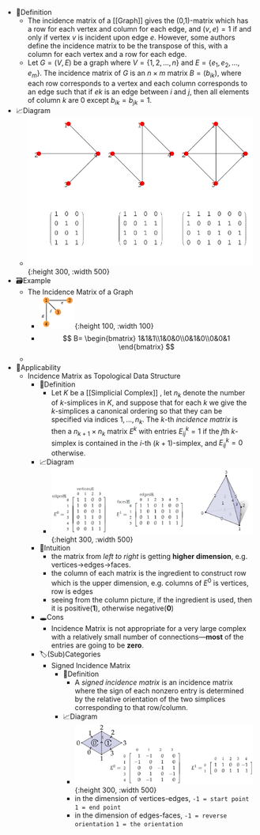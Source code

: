 - 📝Definition
	- The incidence matrix of a [[Graph]] gives the (0,1)-matrix which has a row for each vertex and column for each edge, and $(v,e)=1$ if and only if vertex $v$ is incident upon edge $e$. However, some authors define the incidence matrix to be the transpose of this, with a column for each vertex and a row for each edge.
	- Let $G = (V, E)$ be a graph where $V = \{1, 2, . . . , n\}$ and $E = \{e_1, e_2, . . . , e_m\}$. The incidence matrix of $G$ is an $n\times m$ matrix $B = (b_{ik} )$, where each row corresponds to a vertex and each column corresponds to an edge such that if $ek$ is an edge between $i$ and $j$, then all elements of column $k$ are $0$ except $b_{ik} = b_{jk} = 1$.
- 📈Diagram
	- ![name](../assets/IncidenceMatrix_999.svg){:height 300, :width 500}
- 🗃Example
	- The Incidence Matrix of a Graph
		- ![name](../assets/incidence_matrix_example.png){:height 100, :width 100}
		- $$
		  B=
		  \begin{bmatrix}
		  1&1&1\\1&0&0\\0&1&0\\0&0&1
		  \end{bmatrix}
		  $$
	-
- 🤳Applicability
	- Incidence Matrix as Topological Data Structure
		- 📝Definition
			- Let $K$ be a [[Simplicial Complex]] , let $n_k$ denote the number of $k$-simplices in $K$, and suppose that for each $k$ we give the $k$-simplices a canonical ordering so that they can be specified via indices $1,...,n_k$. The $k$-th *incidence matrix* is then a $n_{k+1}\times n_k$ matrix $E^k$ with entries $E^{k}_{ij}=1$ if the $j$th $k$-simplex is contained in the $i$-th $(k+1)$-simplex, and $E^k_{ij}=0$ otherwise.
		- 📈Diagram
			- ![name](../assets/incidence_matrix_simplicial_complex.png){:height 300, :width 500}
		- 🧠Intuition
			- the matrix from *left to right* is getting **higher dimension**, e.g. vertices->edges->faces.
			- the column of each matrix is the ingredient to construct row which is the upper dimension, e.g. columns of $E^0$ is vertices, row is edges
			- seeing from the column picture, if the ingredient is used, then it is positive(**1**), otherwise negative(**0**)
		- 🕳Cons
			- Incidence Matrix is not appropriate for a very large complex with a relatively small number of connections—**most** of the entries are going to be **zero**.
		- 🏷(Sub)Categories
			- Signed Incidence Matrix
				- 📝Definition
					- A *signed incidence matrix* is an incidence matrix where the sign of each nonzero entry is determined by the relative orientation of the two simplices corresponding to that row/column.
				- 📈Diagram
					- ![name](../assets/signed_incidence_matrix_simplicial_complex.png){:height 300, :width 500}
					- in the dimension of vertices-edges, `-1 = start point` 	`1 = end point`
					- in the dimension of edges-faces, `-1 = reverse orientation`   `1 = the orientation`